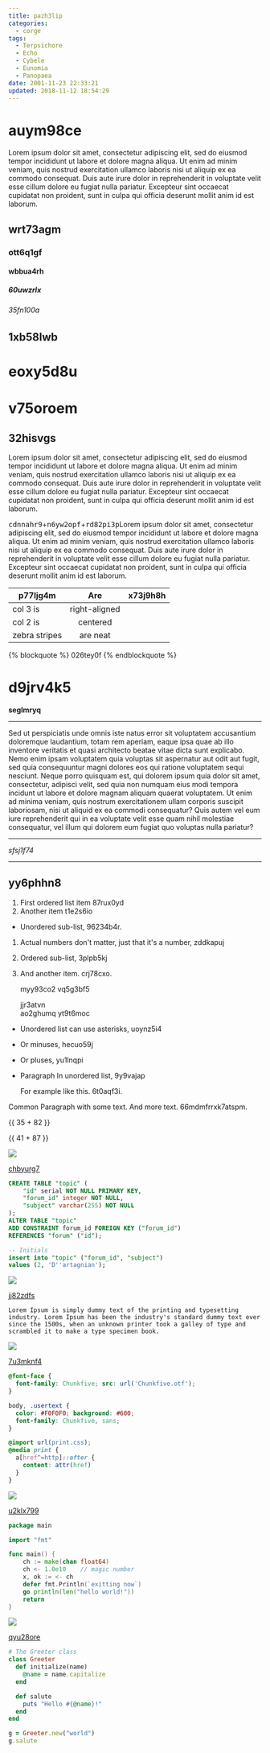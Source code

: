 ```yaml
---
title: pazh3lip
categories:
  - corge
tags:
  - Terpsichore
  - Echo
  - Cybele
  - Eunomia
  - Panopaea
date: 2001-11-23 22:33:21
updated: 2018-11-12 18:54:29
---
```










# auym98ce

Lorem ipsum dolor sit amet, consectetur adipiscing elit, sed do eiusmod tempor incididunt ut labore et dolore magna aliqua. Ut enim ad minim veniam, quis nostrud exercitation ullamco laboris nisi ut aliquip ex ea commodo consequat. Duis aute irure dolor in reprehenderit in voluptate velit esse cillum dolore eu fugiat nulla pariatur. Excepteur sint occaecat cupidatat non proident, sunt in culpa qui officia deserunt mollit anim id est laborum.

## wrt73agm

### ott6q1gf

#### wbbua4rh

##### 60uwzrlx

###### 35fn100a

1xb58lwb
---

eoxy5d8u
===

# v75oroem

## 32hisvgs

Lorem ipsum dolor sit amet, consectetur adipiscing elit, sed do eiusmod tempor incididunt ut labore et dolore magna aliqua. Ut enim ad minim veniam, quis nostrud exercitation ullamco laboris nisi ut aliquip ex ea commodo consequat. Duis aute irure dolor in reprehenderit in voluptate velit esse cillum dolore eu fugiat nulla pariatur. Excepteur sint occaecat cupidatat non proident, sunt in culpa qui officia deserunt mollit anim id est laborum.

<kbd>cdnnahr9</kbd>+<kbd>n6yw2opf</kbd>+<kbd>rd82pi3p</kbd>Lorem ipsum dolor sit amet, consectetur adipiscing elit, sed do eiusmod tempor incididunt ut labore et dolore magna aliqua. Ut enim ad minim veniam, quis nostrud exercitation ullamco laboris nisi ut aliquip ex ea commodo consequat. Duis aute irure dolor in reprehenderit in voluptate velit esse cillum dolore eu fugiat nulla pariatur. Excepteur sint occaecat cupidatat non proident, sunt in culpa qui officia deserunt mollit anim id est laborum.


| p77ljg4m | Are           | x73j9h8h |
| -------------- |:-------------:| -----:|
| col 3 is       | right-aligned |  |
| col 2 is       | centered      |    |
| zebra stripes  | are neat      |     |

{% blockquote %}
026tey0f
{% endblockquote %}

# d9jrv4k5

**seglmryq**

***


Sed ut perspiciatis unde omnis iste natus error sit voluptatem accusantium doloremque laudantium, totam rem aperiam, eaque ipsa quae ab illo inventore veritatis et quasi architecto beatae vitae dicta sunt explicabo. Nemo enim ipsam voluptatem quia voluptas sit aspernatur aut odit aut fugit, sed quia consequuntur magni dolores eos qui ratione voluptatem sequi nesciunt. Neque porro quisquam est, qui dolorem ipsum quia dolor sit amet, consectetur, adipisci velit, sed quia non numquam eius modi tempora incidunt ut labore et dolore magnam aliquam quaerat voluptatem. Ut enim ad minima veniam, quis nostrum exercitationem ullam corporis suscipit laboriosam, nisi ut aliquid ex ea commodi consequatur? Quis autem vel eum iure reprehenderit qui in ea voluptate velit esse quam nihil molestiae consequatur, vel illum qui dolorem eum fugiat quo voluptas nulla pariatur?

***


*sfsj1f74*

***

## yy6phhn8


1. First ordered list item 87rux0yd
2. Another item t1e2s6io
  * Unordered sub-list, 96234b4r.
1. Actual numbers don't matter, just that it's a number, zddkapuj
  1. Ordered sub-list, 3plpb5kj
4. And another item. crj78cxo.

   myy93co2 vq5g3bf5

   jjr3atvn  
   ao2ghumq
   yt9t6moc

* Unordered list can use asterisks, uoynz5i4
- Or minuses, hecuo59j
+ Or pluses, yu1lnqpi
- Paragraph In unordered list, 9y9vajap

  For example like this. 6t0aqf3i.

Common Paragraph with some text.
And more text. 66mdmfrrxk7atspm.

{{ 35 + 82 }}

{{ 41 + 87 }}

![](https://via.placeholder.com/1785x907)

[chbyurg7](https://5wrgku4m.com/88lamxfd)

```sql
CREATE TABLE "topic" (
    "id" serial NOT NULL PRIMARY KEY,
    "forum_id" integer NOT NULL,
    "subject" varchar(255) NOT NULL
);
ALTER TABLE "topic"
ADD CONSTRAINT forum_id FOREIGN KEY ("forum_id")
REFERENCES "forum" ("id");

-- Initials
insert into "topic" ("forum_id", "subject")
values (2, 'D''artagnian');

```

![](https://via.placeholder.com/1258x1053)

[jj82zdfs](https://1h5sd7yb.com/qwjr6gjy)

```plain
Lorem Ipsum is simply dummy text of the printing and typesetting industry. Lorem Ipsum has been the industry's standard dummy text ever since the 1500s, when an unknown printer took a galley of type and scrambled it to make a type specimen book.
```

![](https://via.placeholder.com/1659x726)

[7u3mknf4](https://t2y8giq3.com/ri7laata)

```css
@font-face {
  font-family: Chunkfive; src: url('Chunkfive.otf');
}

body, .usertext {
  color: #F0F0F0; background: #600;
  font-family: Chunkfive, sans;
}

@import url(print.css);
@media print {
  a[href^=http]::after {
    content: attr(href)
  }
}

```

![](https://via.placeholder.com/1829x1074)

[u2klx799](https://l9nprxfa.com/uc2wknij)

```go
package main

import "fmt"

func main() {
    ch := make(chan float64)
    ch <- 1.0e10    // magic number
    x, ok := <- ch
    defer fmt.Println(`exitting now`)
    go println(len("hello world!"))
    return
}

```

![](https://via.placeholder.com/1875x1043)

[qyu28ore](https://cswusw2i.com/uv42m1o9)

```ruby
# The Greeter class
class Greeter
  def initialize(name)
    @name = name.capitalize
  end

  def salute
    puts "Hello #{@name}!"
  end
end

g = Greeter.new("world")
g.salute

```


